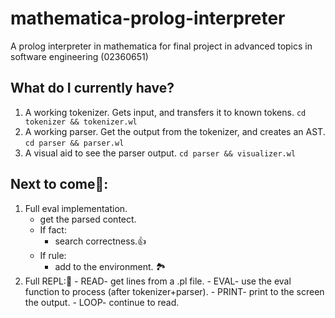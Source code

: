 # mathematica-prolog-interpreter
A prolog interpreter in mathematica for final project in advanced topics in software engineering (02360651)

## What do I currently have?
1) A working tokenizer. Gets input, and transfers it to known tokens. `cd tokenizer && tokenizer.wl`
2) A working parser. Get the output from the tokenizer, and creates an AST. `cd parser && parser.wl`
3) A visual aid to see the parser output. `cd parser && visualizer.wl`

## Next to come👀:
1) Full eval implementation.
     - get the parsed contect.
     - If fact:
         - search correctness.👍
     - If rule:
          - add to the environment. 🏞️
2) Full REPL:🤩
       - READ- get lines from a .pl file.
       - EVAL- use the eval function to process (after tokenizer+parser).
       - PRINT- print to the screen the output.
       - LOOP- continue to read.
